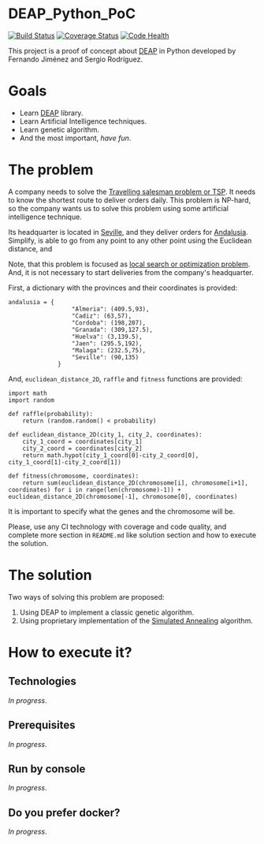 # DEAP_Python_PoC

[![Build Status](https://travis-ci.org/serrodcal/DEAP_Python_PoC.svg?branch=master)](https://travis-ci.org/serrodcal/DEAP_Python_PoC)
[![Coverage Status](https://coveralls.io/repos/github/serrodcal/DEAP_Python_PoC/badge.svg?branch=master)](https://coveralls.io/github/serrodcal/DEAP_Python_PoC?branch=master)
[![Code Health](https://landscape.io/github/serrodcal/DEAP_Python_PoC/master/landscape.svg?style=flat)](https://landscape.io/github/serrodcal/DEAP_Python_PoC/master)

This project is a proof of concept about [DEAP](http://deap.readthedocs.io/en/master/overview.html) in Python
developed by Fernando Jiménez and Sergio Rodríguez.

# Goals

* Learn [DEAP](http://deap.readthedocs.io/en/master/overview.html) library.
* Learn Artificial Intelligence techniques.
* Learn genetic algorithm.
* And the most important, *have fun*.

# The problem

A company needs to solve the [Travelling salesman problem or TSP](https://en.wikipedia.org/wiki/Travelling_salesman_problem).
It needs to know the shortest route to deliver orders daily. This problem is NP-hard, so the company wants us to solve this problem
using some artificial intelligence technique.

Its headquarter is located in [Seville](https://en.wikipedia.org/wiki/Seville), and they deliver orders
for [Andalusia](https://en.wikipedia.org/wiki/Andalusia). Simplify, is able to go from any point to any other point using
the Euclidean distance, and

Note, that this problem is focused as [local search or optimization problem](https://en.wikipedia.org/wiki/Local_search_(optimization)).
And, it is not necessary to start deliveries from the company's headquarter.

First, a dictionary with the provinces and their coordinates is provided:

```
andalusia = {
                  "Almeria": (409.5,93),
                  "Cadiz": (63,57),
                  "Cordoba": (198,207),
                  "Granada": (309,127.5),
                  "Huelva": (3,139.5),
                  "Jaen": (295.5,192),
                  "Malaga": (232.5,75),
                  "Seville": (90,135)
              }
```

And, `euclidean_distance_2D`, `raffle` and `fitness` functions are provided:

```
import math
import random

def raffle(probability):
    return (random.random() < probability)

def euclidean_distance_2D(city_1, city_2, coordinates):
    city_1_coord = coordinates[city_1]
    city_2_coord = coordinates[city_2]
    return math.hypot(city_1_coord[0]-city_2_coord[0], city_1_coord[1]-city_2_coord[1])

def fitness(chromosome, coordinates):
    return sum(euclidean_distance_2D(chromosome[i], chromosome[i+1], coordinates) for i in range(len(chromosome)-1)) + euclidean_distance_2D(chromosome[-1], chromosome[0], coordinates)
```

It is important to specify what the genes and the chromosome will be.

Please, use any CI technology with coverage and code quality, and complete more section in `README.md` like
solution section and how to execute the solution.

# The solution

Two ways of solving this problem are proposed:

1. Using DEAP to implement a classic genetic algorithm.
2. Using proprietary implementation of the [Simulated Annealing](https://en.wikipedia.org/wiki/Simulated_annealing) algorithm.

# How to execute it?

## Technologies

_In progress_.

## Prerequisites

_In progress_.

## Run by console

_In progress_.

## Do you prefer docker?

_In progress_.
